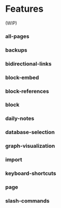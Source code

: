 # Features

(WIP)


### all-pages
### backups
### bidirectional-links
### block-embed
### block-references
### block
### daily-notes
### database-selection
### graph-visualization
### import
### keyboard-shortcuts
### page
### slash-commands

